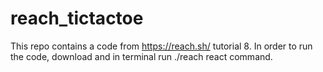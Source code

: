 # reach_tictactoe

This repo contains a code from https://reach.sh/ tutorial 8. In order to run the code, download and in terminal run ./reach react command. 
